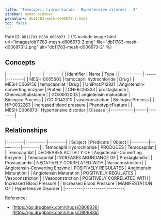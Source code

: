 ```yaml
---
title: "Temocapril hydrochloride - Hypertensive disorder - 2"
sidebar: mydoc_sidebar
permalink: db11783-mesh-d006973-2.html
toc: false 
---
```



Path ID: `DB11783_MESH_D006973_2`
{% include image.html url="images/db11783-mesh-d006973-2.png" file="db11783-mesh-d006973-2.png" alt="db11783-mesh-d006973-2" %}

## Concepts

|------------|------|---------|
| Identifier | Name | Type    |
|------------|------|---------|
| MESH:C055603 | temocapril hydrochloride | Drug |
| MESH:C069156 | temocaprilat | Drug |
| UniProt:P12821 | Angiotensin-converting enzyme | Protein |
| CHEBI:26333 | prostaglandin | ChemicalSubstance |
| GO:0002003 | angiotensin maturation | BiologicalProcess |
| GO:0042310 | vasoconstriction | BiologicalProcess |
| HP:0032263 | Increased blood pressure | PhenotypicFeature |
| MESH:D006973 | Hypertensive disorder | Disease |
|------------|------|---------|

## Relationships

|---------|-----------|---------|
| Subject | Predicate | Object  |
|---------|-----------|---------|
| Temocapril Hydrochloride | PRODUCES | Temocaprilat |
| Temocaprilat | DECREASES ACTIVITY OF | Angiotensin-Converting Enzyme |
| Temocaprilat | INCREASES ABUNDANCE OF | Prostaglandin |
| Prostaglandin | NEGATIVELY CORRELATED WITH | Vasoconstriction |
| Angiotensin-Converting Enzyme | POSITIVELY REGULATES | Angiotensin Maturation |
| Angiotensin Maturation | POSITIVELY REGULATES | Vasoconstriction |
| Vasoconstriction | POSITIVELY CORRELATED WITH | Increased Blood Pressure |
| Increased Blood Pressure | MANIFESTATION OF | Hypertensive Disorder |
|---------|-----------|---------|

Reference: 
  - [https://go.drugbank.com/drugs/DB08836](https://go.drugbank.com/drugs/DB08836)
